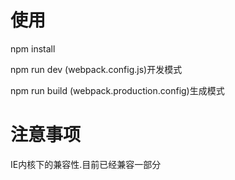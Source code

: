 

# 使用

npm install 

npm run dev (webpack.config.js)开发模式

npm run build (webpack.production.config)生成模式

# 注意事项

IE内核下的兼容性.目前已经兼容一部分